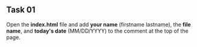 ## Task 01
Open the **index.html** file and add **your name** (firstname lastname), the **file name**, and **today's date** (MM/DD/YYYY) to the comment at the top of the page.
